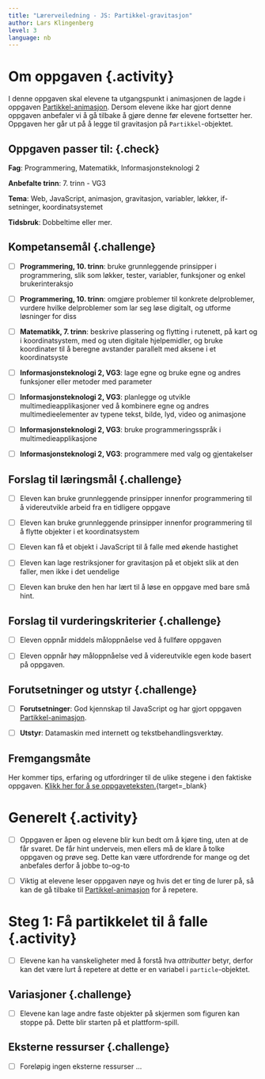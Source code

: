 ```yaml
---
title: "Lærerveiledning - JS: Partikkel-gravitasjon"
author: Lars Klingenberg
level: 3
language: nb
---
```



# Om oppgaven {.activity}

 I denne oppgaven skal elevene ta utgangspunkt i animasjonen de lagde i oppgaven
 [Partikkel-animasjon](../partikkel_animasjon/partikkel_animasjon.html). Dersom
 elevene ikke har gjort denne oppgaven anbefaler vi å gå tilbake å gjøre denne
 før elevene fortsetter her. Oppgaven her går ut på å legge til gravitasjon på
 `Partikkel`-objektet.

## Oppgaven passer til: {.check}

 __Fag__: Programmering, Matematikk, Informasjonsteknologi 2

__Anbefalte trinn__: 7. trinn - VG3

__Tema__: Web, JavaScript, animasjon, gravitasjon, variabler, løkker,
if-setninger, koordinatsystemet

__Tidsbruk__: Dobbeltime eller mer.

## Kompetansemål {.challenge}

- [ ] __Programmering, 10. trinn__: bruke grunnleggende prinsipper i
       programmering, slik som løkker, tester, variabler, funksjoner og enkel
       brukerinteraksjo

- [ ] __Programmering, 10. trinn__: omgjøre problemer til konkrete delproblemer,
       vurdere hvilke delproblemer som lar seg løse digitalt, og utforme
       løsninger for diss

- [ ] __Matematikk, 7. trinn__: beskrive plassering og flytting i rutenett, på
      kart og i koordinatsystem, med og uten digitale hjelpemidler, og bruke
      koordinater til å beregne avstander parallelt med aksene i et
      koordinatsyste

- [ ] __Informasjonsteknologi 2, VG3__: lage egne og bruke egne og andres
      funksjoner eller metoder med parameter

- [ ] __Informasjonsteknologi 2, VG3__: planlegge og utvikle
      multimedieapplikasjoner ved å kombinere egne og andres multimedieelementer
      av typene tekst, bilde, lyd, video og animasjone

- [ ] __Informasjonsteknologi 2, VG3__: bruke programmeringsspråk i
      multimedieapplikasjone

- [ ] __Informasjonsteknologi 2, VG3__: programmere med valg og gjentakelser

## Forslag til læringsmål {.challenge}

- [ ] Eleven kan bruke grunnleggende prinsipper innenfor programmering til å
      videreutvikle arbeid fra en tidligere oppgave

- [ ] Eleven kan bruke grunnleggende prinsipper innenfor programmering til å
      flytte objekter i et koordinatsystem

- [ ] Eleven kan få et objekt i JavaScript til å falle med økende hastighet

- [ ] Eleven kan lage restriksjoner for gravitasjon på et objekt slik at den
      faller, men ikke i det uendelige

- [ ] Eleven kan bruke den hen har lært til å løse en oppgave med bare små hint.

## Forslag til vurderingskriterier {.challenge}

- [ ] Eleven oppnår middels måloppnåelse ved å fullføre oppgaven

- [ ] Eleven oppnår høy måloppnåelse ved å videreutvikle egen kode basert på
      oppgaven.

## Forutsetninger og utstyr {.challenge}

- [ ] __Forutsetninger__: God kjennskap til JavaScript og har gjort oppgaven
       [Partikkel-animasjon](../partikkel_animasjon/partikkel_animasjon.html).

- [ ] __Utstyr__: Datamaskin med internett og tekstbehandlingsverktøy.

## Fremgangsmåte

Her kommer tips, erfaring og utfordringer til de ulike stegene i den faktiske
oppgaven. [Klikk her for å se
oppgaveteksten.](../partikkel_gravitasjon/partikkel_gravitasjon.html){target=_blank}


# Generelt {.activity}

- [ ] Oppgaven er åpen og elevene blir kun bedt om å kjøre ting, uten at de får
       svaret. De får hint underveis, men ellers må de klare å tolke oppgaven og
       prøve seg. Dette kan være utfordrende for mange og det anbefales derfor å
       jobbe to-og-to

- [ ] Viktig at elevene leser oppgaven nøye og hvis det er ting de lurer på, så
      kan de gå tilbake til
      [Partikkel-animasjon](../partikkel_animasjon/partikkel_animasjon.html) for
      å repetere.


# Steg 1: Få partikkelet til å falle {.activity}

- [ ] Elevene kan ha vanskeligheter med å forstå hva _attributter_ betyr, derfor
       kan det være lurt å repetere at dette er en variabel i
       `particle`-objektet.

## Variasjoner {.challenge}

- [ ] Elevene kan lage andre faste objekter på skjermen som figuren kan stoppe
       på. Dette blir starten på et plattform-spill.

## Eksterne ressurser {.challenge}

- [ ] Foreløpig ingen eksterne ressurser ...

